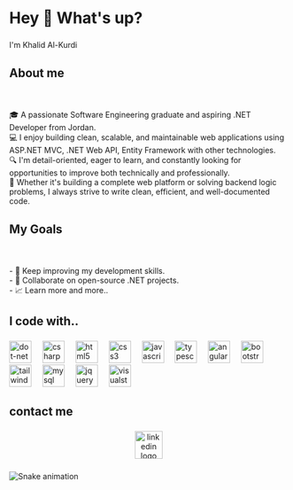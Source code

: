 <h1 align="left">Hey 👋 What's up?</h1>

###

<p align="left">I'm Khalid Al-Kurdi</p>

###

<h2 align="left">About me</h2>

###

<br clear="both">

<p align="left">🎓 A passionate Software Engineering graduate and aspiring .NET Developer from Jordan.  <br>💻 I enjoy building clean, scalable, and maintainable web applications using ASP.NET MVC, .NET Web API, Entity Framework with other technologies.<br>🔍 I'm detail-oriented, eager to learn, and constantly looking for opportunities to improve both technically and professionally.  <br>🚀 Whether it's building a complete web platform or solving backend logic problems, I always strive to write clean, efficient, and well-documented code.</p>

###

<h2 align="left">My Goals</h2>

###

<br clear="both">

<p align="left">- 📘 Keep improving my development skills.  <br>- 🤝 Collaborate on open-source .NET projects.  <br>- 📈 Learn more and more..</p>

###

<h2 align="left">I code with..</h2>

###

<div align="left">
  <img src="https://skillicons.dev/icons?i=dotnet" height="40" alt="dot-net logo"  />
  <img width="12" />
  <img src="https://skillicons.dev/icons?i=cs" height="40" alt="csharp logo"  />
  <img width="12" />
  <img src="https://skillicons.dev/icons?i=html" height="40" alt="html5 logo"  />
  <img width="12" />
  <img src="https://skillicons.dev/icons?i=css" height="40" alt="css3 logo"  />
  <img width="12" />
  <img src="https://skillicons.dev/icons?i=js" height="40" alt="javascript logo"  />
  <img width="12" />
  <img src="https://skillicons.dev/icons?i=ts" height="40" alt="typescript logo"  />
  <img width="12" />
  <img src="https://skillicons.dev/icons?i=angular" height="40" alt="angularjs logo"  />
  <img width="12" />
  <img src="https://skillicons.dev/icons?i=bootstrap" height="40" alt="bootstrap logo"  />
  <img width="12" />
  <img src="https://skillicons.dev/icons?i=tailwind" height="40" alt="tailwindcss logo"  />
  <img width="12" />
  <img src="https://skillicons.dev/icons?i=mysql" height="40" alt="mysql logo"  />
  <img width="12" />
  <img src="https://skillicons.dev/icons?i=jquery" height="40" alt="jquery logo"  />
  <img width="12" />
  <img src="https://skillicons.dev/icons?i=visualstudio" height="40" alt="visualstudio logo"  />
</div>

###

<h2 align="left">contact me</h2>

###

<div align="center">
  <a href="https://www.linkedin.com/in/khalid-al-kurdi" target="_blank">
    <img src="https://img.shields.io/static/v1?message=LinkedIn&logo=linkedin&label=&color=0077B5&logoColor=white&labelColor=&style=plastic" height="50" alt="linkedin logo"  />
  </a>
</div>

###

<img src="https://raw.githubusercontent.com/maurodesouzaj/maurodesouzaj/output/snake.svg" alt="Snake animation" />

###

